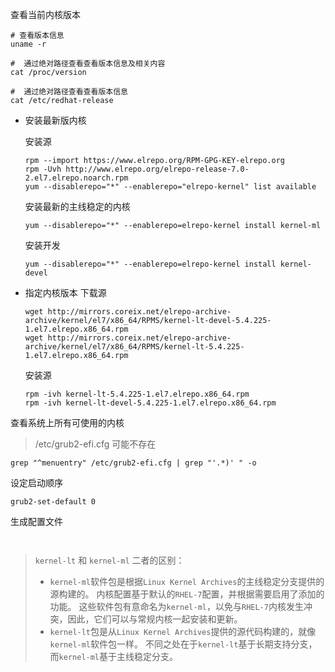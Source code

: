 查看当前内核版本

```shell
# 查看版本信息
uname -r

#  通过绝对路径查看查看版本信息及相关内容
cat /proc/version

#  通过绝对路径查看查看版本信息
cat /etc/redhat-release
```



- 安装最新版内核

  安装源

  ```shell
  rpm --import https://www.elrepo.org/RPM-GPG-KEY-elrepo.org
  rpm -Uvh http://www.elrepo.org/elrepo-release-7.0-2.el7.elrepo.noarch.rpm
  yum --disablerepo="*" --enablerepo="elrepo-kernel" list available
  ```

  安装最新的主线稳定的内核

  ```
  yum --disablerepo="*" --enablerepo=elrepo-kernel install kernel-ml
  ```

  安装开发

  ```
  yum --disablerepo="*" --enablerepo=elrepo-kernel install kernel-devel
  ```

- 指定内核版本
  下载源

  ```
  wget http://mirrors.coreix.net/elrepo-archive-archive/kernel/el7/x86_64/RPMS/kernel-lt-devel-5.4.225-1.el7.elrepo.x86_64.rpm
  wget http://mirrors.coreix.net/elrepo-archive-archive/kernel/el7/x86_64/RPMS/kernel-lt-5.4.225-1.el7.elrepo.x86_64.rpm
  ```

  安装源

  ```shell
  rpm -ivh kernel-lt-5.4.225-1.el7.elrepo.x86_64.rpm
  rpm -ivh kernel-lt-devel-5.4.225-1.el7.elrepo.x86_64.rpm
  ```

  



查看系统上所有可使用的内核

> /etc/grub2-efi.cfg 可能不存在

```
grep "^menuentry" /etc/grub2-efi.cfg | grep "'.*)' " -o
```

设定启动顺序

```
grub2-set-default 0
```

生成配置文件

```shell


```







> `kernel-lt` 和 `kernel-ml` 二者的区别：
>
> - `kernel-ml`软件包是根据`Linux Kernel Archives`的主线稳定分支提供的源构建的。 内核配置基于默认的`RHEL-7`配置，并根据需要启用了添加的功能。 这些软件包有意命名为`kernel-ml`，以免与`RHEL-7`内核发生冲突，因此，它们可以与常规内核一起安装和更新。
> - `kernel-lt`包是从`Linux Kernel Archives`提供的源代码构建的，就像`kernel-ml`软件包一样。 不同之处在于`kernel-lt`基于长期支持分支，而`kernel-ml`基于主线稳定分支。

